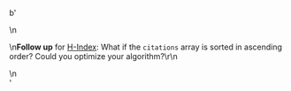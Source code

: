 b'<div class="question-description">\n<p><p>\n<b>Follow up</b> for <a href="/problems/h-index/" target="_blank">H-Index</a>: What if the <code>citations</code> array is sorted in ascending order? Could you optimize your algorithm?\r\n</p></p>\n</div>'